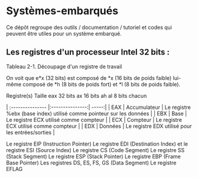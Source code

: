 # Systèmes-embarqués

Ce dépôt regroupe des outils / documentation / tutoriel et codes qui peuvent être utiles pour un système embarqué.

## Les registres d'un processeur Intel 32 bits :

Tableau 2-1. Découpage d'un registre de travail

On voit que e*x (32 bits) est composé de *x (16 bits de poids faible) lui-même composé de *h (8 bits de poids fort) et *l (8 bits de poids faible).

Registre(s)	Taille
eax	32 bits
ax	16 bits
ah	al	8 bits chacun

| :--------------- |:---------------:| -----:|
| EAX  | Accumulateur          | Le registre %ebx (base index) utilisé comme pointeur sur les données |
| EBX  |   Base            |  Le registre ECX utilisé comme compteur |
| ECX | Compteur             |   Le registre ECX utilisé comme compteur |
| EDX   | Données          |    Le registre EDX utilisé pour les entrées/sorties |

Le registre EIP (Instruction Pointer)
Le registre EDI (Destination Index) et le registre ESI (Source Index)
Le registre CS (Code Segment)
Le registre SS (Stack Segment)
Le registre ESP (Stack Pointer)
Le registre EBP (Frame Base Pointer)
Les registres DS, ES, FS, GS (Data Segment)
Le registre EFLAG
